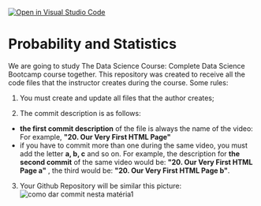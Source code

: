 [![Open in Visual Studio Code](https://classroom.github.com/assets/open-in-vscode-718a45dd9cf7e7f842a935f5ebbe5719a5e09af4491e668f4dbf3b35d5cca122.svg)](https://classroom.github.com/online_ide?assignment_repo_id=11865080&assignment_repo_type=AssignmentRepo)
# Probability and Statistics

We are going to study The Data Science Course: Complete Data Science Bootcamp course together. This repository was created to receive all the code files that the instructor creates during the course. Some rules:

  1. You must create and update all files that the author creates;
  
  2. The commit description is as follows:
   - **the first commit description** of the file is always the name of the video: For example, **"20. Our Very First HTML Page"**
   - if you have to commit more than one during the same video, you must add the letter **a, b, c** and so on. For example, the description for **the second commit** of the same video would be: **"20. Our Very First HTML Page a"** , the third would be: **"20. Our Very First HTML Page b"**.
   
   3. Your Github Repository will be similar this picture:
![como dar commit nesta matéria1](https://user-images.githubusercontent.com/58003299/208699655-d1ed8057-2ae8-4520-b81d-bb28c0fcf62b.png)
